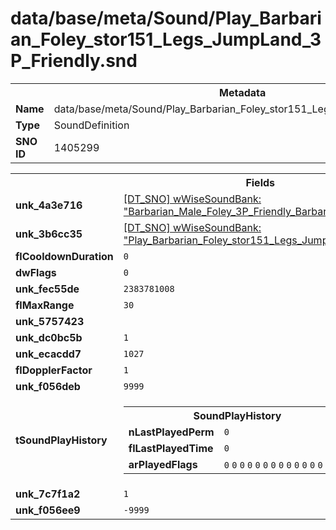 <h1>data/base/meta/Sound/Play_Barbarian_Foley_stor151_Legs_JumpLand_3P_Friendly.snd</h1><table><tr><th colspan="100%">Metadata</th></tr><tr><td><b>Name</b></td><td>data/base/meta/Sound/Play_Barbarian_Foley_stor151_Legs_JumpLand_3P_Friendly.snd</td></tr><tr><td><b>Type</b></td><td>SoundDefinition</td></tr><tr><td><b>SNO ID</b></td><td>1405299</td></tr></table>

<table><tr><th colspan="100%">Fields</th></tr><tr><td><b>unk_4a3e716</b></td><td><a href="..\wWiseSoundBank\Barbarian_Male_Foley_3P_Friendly_Barbarian_Foley_stor151_Legs_3P_Friendly.wsb.md">[DT_SNO] wWiseSoundBank: "Barbarian_Male_Foley_3P_Friendly_Barbarian_Foley_stor151_Legs_3P_Friendly"</a></td></tr><tr><td><b>unk_3b6cc35</b></td><td><a href="..\wWiseSoundBank\Play_Barbarian_Foley_stor151_Legs_JumpLand_1P_MediaShared.wsb.md">[DT_SNO] wWiseSoundBank: "Play_Barbarian_Foley_stor151_Legs_JumpLand_1P_MediaShared"</a></td></tr><tr><td><b>flCooldownDuration</b></td><td><code>0</code></td></tr><tr><td><b>dwFlags</b></td><td><code>0</code></td></tr><tr><td><b>unk_fec55de</b></td><td><code>2383781008</code></td></tr><tr><td><b>flMaxRange</b></td><td><code>30</code></td></tr><tr><td><b>unk_5757423</b></td><td></td></tr><tr><td><b>unk_dc0bc5b</b></td><td><code>1</code></td></tr><tr><td><b>unk_ecacdd7</b></td><td><code>1027</code></td></tr><tr><td><b>flDopplerFactor</b></td><td><code>1</code></td></tr><tr><td><b>unk_f056deb</b></td><td><code>9999</code></td></tr><tr><td><b>tSoundPlayHistory</b></td><td><table><tr><th colspan="100%">SoundPlayHistory</th></tr><tr><td><b>nLastPlayedPerm</b></td><td><code>0</code></td></tr><tr><td><b>flLastPlayedTime</b></td><td><code>0</code></td></tr><tr><td><b>arPlayedFlags</b></td><td><code>0</code>
<code>0</code>
<code>0</code>
<code>0</code>
<code>0</code>
<code>0</code>
<code>0</code>
<code>0</code>
<code>0</code>
<code>0</code>
<code>0</code>
<code>0</code>
<code>0</code>
<code>0</code>
<code>0</code>
<code>0</code>
</td></tr></table>

</td></tr><tr><td><b>unk_7c7f1a2</b></td><td><code>1</code></td></tr><tr><td><b>unk_f056ee9</b></td><td><code>-9999</code></td></tr></table>

